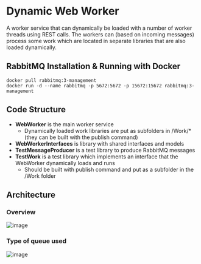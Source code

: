 # Dynamic Web Worker

A worker service that can dynamically be loaded with a number of worker threads using REST calls. The workers can (based on incoming messages) process some work which are located in separate libraries that are also loaded dynamically.

## RabbitMQ Installation & Running with Docker
```
docker pull rabbitmq:3-management
docker run -d --name rabbitmq -p 5672:5672 -p 15672:15672 rabbitmq:3-management
```

## Code Structure
- **WebWorker** is the main worker service
  - Dynamically loaded work libraries are put as subfolders in /Work/* (they can be built with the publish command)
- **WebWorkerInterfaces** is library with shared interfaces and models
- **TestMessageProducer** is a test library to produce RabbitMQ messages
- **TestWork** is a test library which implements an interface that the WebWorker dynamically loads and runs
  - Should be built with publish command and put as a subfolder in the /Work folder
 
## Architecture 

### Overview
![image](https://github.com/user-attachments/assets/183d6cff-18d3-4c33-8187-3d18dfc31a0f)

### Type of queue used
![image](https://github.com/user-attachments/assets/88ee5d20-51fb-406d-9b77-ff6ea73538f5)

